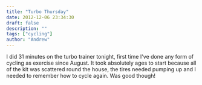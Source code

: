 ```yaml
---
title: "Turbo Thursday"
date: 2012-12-06 23:34:30
draft: false
description: ""
tags: ["cycling"]
author: "Andrew"
---
```


I did 31 minutes on the turbo trainer tonight, first time I've done any form of cycling as exercise since August. It took absolutely ages to start because all of the kit was scattered round the house, the tires needed pumping up and I needed to remember how to cycle again. Was good though!
